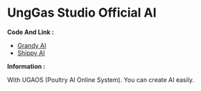 # UngGas Studio Official AI

**Code And Link :**

- [Grandy AI](GrandyAI.md)
- [Shippy AI](ShippyAI.md)

**Information :**

With UGAOS (Poultry AI Online System). You can create AI easily.
